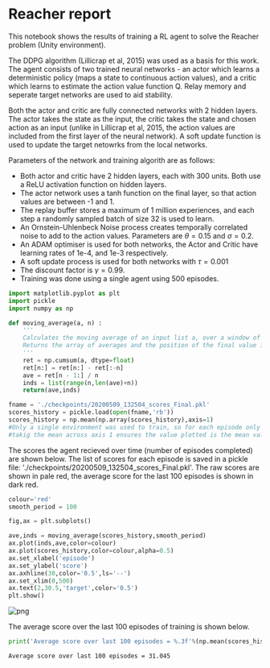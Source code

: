 # Reacher report

This notebook shows the results of training a RL agent to solve the Reacher problem (Unity environment). <br>

The DDPG algorithm (Lillicrap et al, 2015) was used as a basis for this work. The agent consists of two trained neural networks - an actor which learns a deterministic policy (maps a state to continuous action values), and a critic which learns to estimate the action value function Q. Relay memory and seperate target networks are used to aid stability. <br>


Both the actor and critic are fully connected networks with 2 hidden layers. The actor takes the state as the input, the critic takes the state and chosen action as an input (unlike in Lillicrap et al, 2015, the action values are included from the first layer of the neural network). A soft update function is used to update the target netowrks from the local networks.

Parameters of the network and training algorith are as follows:
* Both actor and critic have 2 hidden layers, each with 300 units. Both use a ReLU activation function on hidden layers.
* The actor network uses a tanh function on the final layer, so that action values are between -1 and 1.
* The replay buffer stores a maximum of 1 million experiences, and each step a randomly sampled batch of size 32 is used to learn.
* An Ornstein-Uhlenbeck Noise process creates temporally correlated noise to add to the action values. Parameters are $\theta = 0.15$ and $\sigma = 0.2$.
* An ADAM optimiser is used for both networks, the Actor and Critic have learning rates of 1e-4, and 1e-3 respectively.
* A soft update process is used for both networks with $\tau = 0.001$
* The discount factor is $\gamma = 0.99$.
* Training was done using a single agent using 500 episodes.


```python
import matplotlib.pyplot as plt
import pickle
import numpy as np
```


```python
def moving_average(a, n) :
    '''
    Calculates the moving average of an input list a, over a window of size n. 
    Returns the array of averages and the position of the final value in the window for each value
    '''
    ret = np.cumsum(a, dtype=float)
    ret[n:] = ret[n:] - ret[:-n]
    ave = ret[n - 1:] / n
    inds = list(range(n,len(ave)+n))
    return(ave,inds)
```


```python
fname = './checkpoints/20200509_132504_scores_Final.pkl'
scores_history = pickle.load(open(fname,'rb'))
scores_history = np.mean(np.array(scores_history),axis=1)
#Only a single environment was used to train, so for each episode only 1 score is saved. If multiple environments were used,
#takig the mean across axis 1 ensures the value plotted is the mean value from each environment that episode.
```

The scores the agent recieved over time (number of episodes completed) are shown below. The list of scores for each episode is saved in a pickle file: './checkpoints/20200509_132504_scores_Final.pkl'. The raw scores are shown in pale red, the average score for the last 100 episodes is shown in dark red.


```python
colour='red'
smooth_period = 100

fig,ax = plt.subplots()

ave,inds = moving_average(scores_history,smooth_period)
ax.plot(inds,ave,color=colour)
ax.plot(scores_history,color=colour,alpha=0.5)
ax.set_xlabel('episode')
ax.set_ylabel('score')
ax.axhline(30,color='0.5',ls='--')
ax.set_xlim(0,500)
ax.text(2,30.5,'target',color='0.5')
plt.show()
```


![png](output_7_0.png)


The average score over the last 100 episodes of training is shown below.


```python
print('Average score over last 100 episodes = %.3f'%(np.mean(scores_history[-100:])))
```

    Average score over last 100 episodes = 31.045
    
